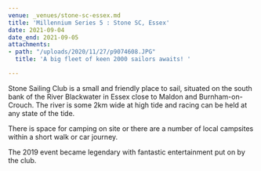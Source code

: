 ```yaml
---
venue: _venues/stone-sc-essex.md
title: 'Millennium Series 5 : Stone SC, Essex'
date: 2021-09-04
date_end: 2021-09-05
attachments:
- path: "/uploads/2020/11/27/p9074608.JPG"
  title: 'A big fleet of keen 2000 sailors awaits! '

---
```

Stone Sailing Club is a small and friendly place to sail, situated on the south bank of the River Blackwater in Essex close to Maldon and Burnham-on-Crouch. The river is some 2km wide at high tide and racing can be held at any state of the tide.

There is space for camping on site or there are a number of local campsites within a short walk or car journey.

The 2019 event became legendary with fantastic entertainment put on by the club.